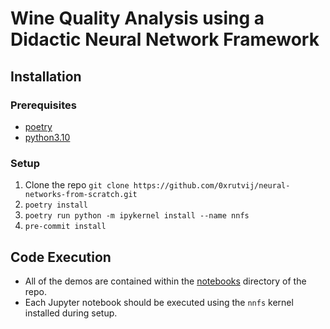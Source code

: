 # Wine Quality Analysis using a Didactic Neural Network Framework


## Installation

### Prerequisites
- [poetry](https://python-poetry.org/docs/)
- [python3.10](https://www.python.org/downloads/release/python-3100/)

### Setup 
1. Clone the repo `git clone https://github.com/0xrutvij/neural-networks-from-scratch.git`
2. `poetry install`
3. `poetry run python -m ipykernel install --name nnfs`
4. `pre-commit install`

## Code Execution
- All of the demos are contained within the [notebooks](https://github.com/0xrutvij/neural-networks-from-scratch/tree/main/notebooks) directory of the repo.
- Each Jupyter notebook should be executed using the `nnfs` kernel installed during setup.
